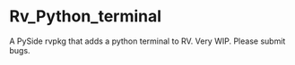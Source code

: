 # Rv_Python_terminal
A PySide rvpkg that adds a python terminal to RV.
Very WIP. Please submit bugs.
